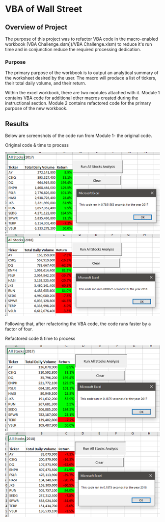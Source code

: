 # VBA of Wall Street

## Overview of Project

The purpose of this project was to refactor VBA code in the macro-enabled workbook [VBA Challenge.xlsm](/VBA Challenge.xlsm) to reduce it's run time and in conjunction reduce the required processing dedication.

### Purpose

The primary purpose of the workbook is to output an analytical summary of the worksheet desired by the user. The macro will produce a list of tickers, their total daily volume, and their return.

Within the excel workbook, there are two modules attached with it. Module 1 contains VBA code for additional other macros created during the instructional section. Module 2 contains refactored code for the primary purpose of the new workbook.

## Results

Below are screenshots of the code run from Module 1- the original code.

Original code & time to process

![VBA_Challenge_2017Original.png](/resources/VBA_Challenge_2017Original.png)
![VBA_Challenge_2018Original.png](/resources/VBA_Challenge_2018Original.png)

Following that, after refactoring the VBA code, the code runs faster by a factor of four.

Refactored code & time to process

![VBA_Challenge_2017.png](/resources/VBA_Challenge_2017.png)
![VBA_Challenge_2017.png](/resources/VBA_Challenge_2018.png)
